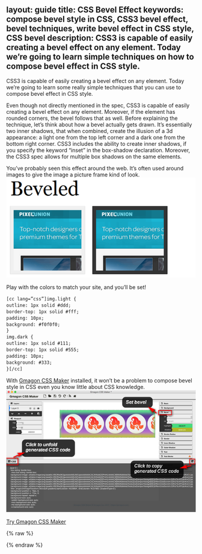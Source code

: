 layout: guide
title: CSS Bevel Effect 
keywords: compose bevel style in CSS, CSS3 bevel effect, bevel techniques, write bevel effect in CSS style, CSS bevel
description: CSS3 is capable of easily creating a bevel effect on any element. Today we’re going to learn simple techniques on how to compose bevel effect in CSS style.
---

CSS3 is capable of easily creating a bevel effect on any element. Today we’re going to learn some really simple techniques that you can use to compose bevel effect in CSS style. 

Even though not directly mentioned in the spec, CSS3 is capable of easily creating a bevel effect on any element. Moreover, if the element has rounded corners, the bevel follows that as well. Before explaining the technique, let’s think about how a bevel actually gets drawn. It’s essentially two inner shadows, that when combined, create the illusion of a 3d appearance: a light one from the top left corner and a dark one from the bottom right corner. CSS3 includes the ability to create inner shadows, if you specify the keyword “inset” in the box-shadow declaration. Moreover, the CSS3 spec allows for multiple box shadows on the same elements.

You’ve probably seen this effect around the web. It’s often used around images to give the image a picture frame kind of look. 
![](img/beveled.png)

Play with the colors to match your site, and you’ll be set!

```html
[cc lang=”css”]img.light {
outline: 1px solid #ddd;
border-top: 1px solid #fff;
padding: 10px;
background: #f0f0f0;
}
img.dark {
outline: 1px solid #111;
border-top: 1px solid #555;
padding: 10px;
background: #333;
}[/cc]
```

With <a href="../../../products/store/gmagon_css_maker/" target="_blank" rel="nofollow me noopener noreferrer" >Gmagon CSS Maker</a> installed, it won’t be a problem to compose bevel style in CSS even you know little about CSS knowledge. 
![](img/bevel.png)

<p><a href="../../../products/store/gmagon_css_maker/" target="_blank" class="button padding20">Try Gmagon CSS Maker</a></p>

{% raw %}
<link rel="stylesheet" href="./css/page.common.css">
{% endraw %}


